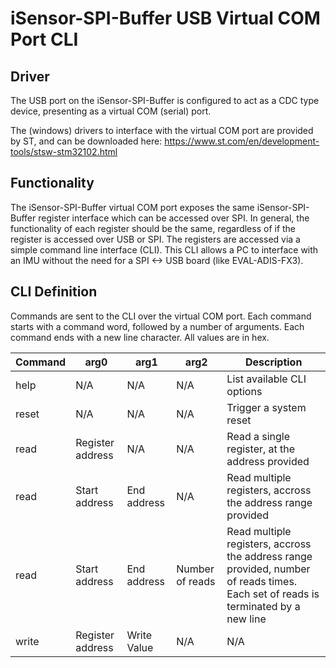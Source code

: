 # iSensor-SPI-Buffer USB Virtual COM Port CLI

## Driver

The USB port on the iSensor-SPI-Buffer is configured to act as a CDC type device, presenting as a virtual COM (serial) port.

The (windows) drivers to interface with the virtual COM port are provided by ST, and can be downloaded here:
https://www.st.com/en/development-tools/stsw-stm32102.html

## Functionality

The iSensor-SPI-Buffer virtual COM port exposes the same iSensor-SPI-Buffer register interface which can be accessed over SPI. In general, the functionality of each register should be the same, regardless of if the register is accessed over USB or SPI. The registers are accessed via a simple command line interface (CLI). This CLI allows a PC to interface with an IMU without the need for a SPI <-> USB board (like EVAL-ADIS-FX3).

## CLI Definition

Commands are sent to the CLI over the virtual COM port. Each command starts with a command word, followed by a number of arguments. Each command ends with a new line character. All values are in hex.

| Command | arg0 | arg1 | arg2 | Description |
| --- | --- | --- | --- | --- |
| help | N/A | N/A | N/A | List available CLI options |
| reset | N/A | N/A | N/A | Trigger a system reset  |
| read | Register address | N/A | N/A | Read a single register, at the address provided |
| read | Start address | End address | N/A | Read multiple registers, accross the address range provided |
| read | Start address | End address | Number of reads | Read multiple registers, accross the address range provided, number of reads times. Each set of reads is terminated by a new line |
| write | Register address | Write Value | N/A | N/A | Write a byte to the specified register |